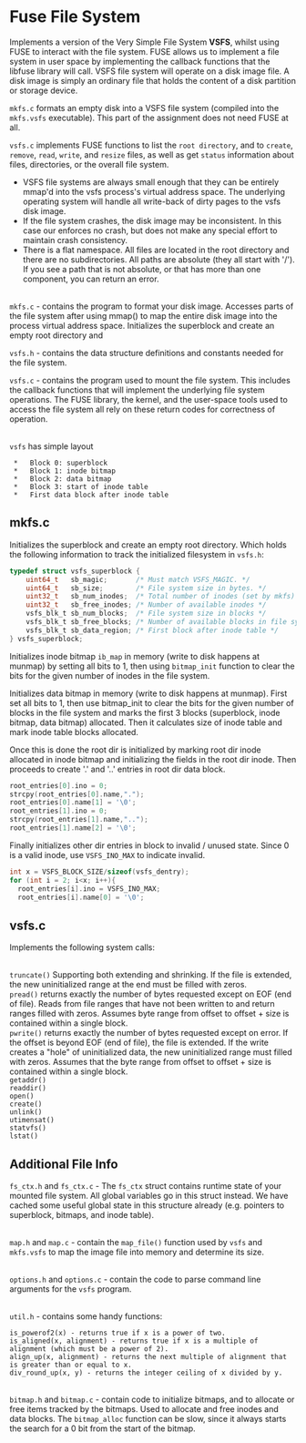 # Fuse File System
Implements a version of the Very Simple File System **VSFS**, whilst using FUSE to interact with the file system. FUSE allows us to implement a file system in user space by implementing the callback functions that the libfuse library will call. VSFS file system will operate on a disk image file. A disk image is simply an ordinary file that holds the content of a disk partition or storage device. 

`mkfs.c` formats an empty disk into a VSFS file system (compiled into the `mkfs.vsfs` executable). This part of the assignment does not need FUSE at all. 

`vsfs.c` implements FUSE functions to list the `root directory`, and to `create`, `remove`, `read`, `write`, and `resize` files, as well as get `status` information about files, directories, or the overall file system.


* VSFS file systems are always small enough that they can be entirely mmap'd into the vsfs process's virtual address space. The underlying operating system will handle all write-back of dirty pages to the vsfs disk image. 
* If the file system crashes, the disk image may be inconsistent. In this case our enforces no crash, but does not make any special effort to maintain crash consistency.
* There is a flat namespace. All files are located in the root directory and there are no subdirectories. All paths are absolute (they all start with '/'). If you see a path that is not absolute, or that has more than one component, you can return an error.

<br/>`mkfs.c` - contains the program to format your disk image. Accesses parts of the file system after using mmap() to map the entire disk image into the process virtual address space. Initializes the superblock and create an empty root directory and

`vsfs.h` - contains the data structure definitions and constants needed for the file system. 

`vsfs.c` - contains the program used to mount the file system. This includes the callback functions that will implement the underlying file system operations. The FUSE library, the kernel, and the user-space tools used to access the file system all rely on these return codes for correctness of operation.

<br/>`vsfs` has simple layout
```
 *   Block 0: superblock
 *   Block 1: inode bitmap
 *   Block 2: data bitmap
 *   Block 3: start of inode table
 *   First data block after inode table
```


## mkfs.c
Initializes the superblock and create an empty root directory. Which holds the following information to track the initialized filesystem in `vsfs.h`:
```c
typedef struct vsfs_superblock {	
	uint64_t   sb_magic;       /* Must match VSFS_MAGIC. */
	uint64_t   sb_size;        /* File system size in bytes. */
	uint32_t   sb_num_inodes;  /* Total number of inodes (set by mkfs) */
	uint32_t   sb_free_inodes; /* Number of available inodes */ 
	vsfs_blk_t sb_num_blocks;  /* File system size in blocks */
	vsfs_blk_t sb_free_blocks; /* Number of available blocks in file sys */
	vsfs_blk_t sb_data_region; /* First block after inode table */ 
} vsfs_superblock;
```

Initializes inode bitmap `ib_map` in memory (write to disk happens at munmap) by setting all bits to 1, then using `bitmap_init` function to clear the bits for the given number of inodes in the file system.

Initializes data bitmap in memory (write to disk happens at munmap). First set all bits to 1, then use bitmap_init to clear the bits for the given number of blocks in the file system and marks the first 3 blocks (superblock, inode bitmap, data bitmap) allocated. Then it calculates size of inode table and mark inode table blocks allocated.

Once this is done the root dir is initialized by marking root dir inode allocated in inode bitmap and initializing the fields in the root dir inode. Then proceeds to create '.' and '..' entries in root dir data block.
```c
root_entries[0].ino = 0;
strcpy(root_entries[0].name,".");
root_entries[0].name[1] = '\0';
root_entries[1].ino = 0;
strcpy(root_entries[1].name,"..");
root_entries[1].name[2] = '\0';
```
	
Finally initializes other dir entries in block to invalid / unused state. Since 0 is a valid inode, use `VSFS_INO_MAX` to indicate invalid.
```c
int x = VSFS_BLOCK_SIZE/sizeof(vsfs_dentry);
for (int i = 2; i<x; i++){
  root_entries[i].ino = VSFS_INO_MAX;
  root_entries[i].name[0] = '\0';
```

## vsfs.c
Implements the following system calls:

<br/>`truncate()` Supporting both extending and shrinking. If the file is extended, the new uninitialized range at the end must be filled with zeros. 
<br/> `pread()` returns exactly the number of bytes requested except on EOF (end of file). Reads from file ranges that have not been written to and return ranges filled with zeros. Assumes byte range from offset to offset + size is contained within a single block.
<br/>`pwrite()` returns exactly the number of bytes requested except on error. If the offset is beyond EOF (end of file), the file is extended. If the write creates a "hole" of uninitialized data, the new uninitialized range must filled with zeros. Assumes that the byte range from offset to offset + size is contained within a single block.
<br/>`getaddr()`
<br/>`readdir()`
<br/>`open()`
<br/>`create()`
<br/>`unlink()`
<br/>`utimensat()`
<br/>`statvfs()`
<br/>`lstat()`


## Additional File Info

`fs_ctx.h` and `fs_ctx.c` - The `fs_ctx` struct contains runtime state of your mounted file system. All global variables go in this struct instead. We have cached some useful global state in this structure already (e.g. pointers to superblock, bitmaps, and inode table).

<br/>`map.h` and `map.c` - contain the `map_file()` function used by `vsfs` and `mkfs.vsfs` to map the image file into memory and determine its size. 

<br/>`options.h` and `options.c` - contain the code to parse command line arguments for the `vsfs` program. 

<br/>`util.h` - contains some handy functions:
```
is_powerof2(x) - returns true if x is a power of two.
is_aligned(x, alignment) - returns true if x is a multiple of alignment (which must be a power of 2).
align_up(x, alignment) - returns the next multiple of alignment that is greater than or equal to x.
div_round_up(x, y) - returns the integer ceiling of x divided by y.
```
<br/>`bitmap.h` and `bitmap.c` - contain code to initialize bitmaps, and to allocate or free items tracked by the bitmaps. Used to allocate and free inodes and data blocks. The `bitmap_alloc` function can be slow, since it always starts the search for a 0 bit from the start of the bitmap. 
